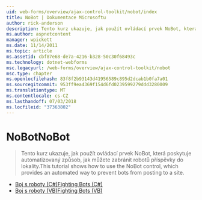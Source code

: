 ```yaml
---
uid: web-forms/overview/ajax-control-toolkit/nobot/index
title: NoBot | Dokumentace Microsoftu
author: rick-anderson
description: Tento kurz ukazuje, jak použít ovládací prvek NoBot, která poskytuje automatizovaný způsob, jak můžete zabránit robotů příspěvky do lokality.
ms.author: aspnetcontent
manager: wpickett
ms.date: 11/14/2011
ms.topic: article
ms.assetid: cbf87e68-de7a-4216-b328-50c30f68493c
ms.technology: dotnet-webforms
msc.legacyurl: /web-forms/overview/ajax-control-toolkit/nobot
msc.type: chapter
ms.openlocfilehash: 83f8f2b93143d41956589c895d2dcab1b0fa7a01
ms.sourcegitcommit: 953ff9ea4369f154d6fd0239599279ddd3280009
ms.translationtype: MT
ms.contentlocale: cs-CZ
ms.lasthandoff: 07/03/2018
ms.locfileid: "37363802"
---
```

<a name="nobot"></a><span data-ttu-id="39dc1-103">NoBot</span><span class="sxs-lookup"><span data-stu-id="39dc1-103">NoBot</span></span>
====================
> <span data-ttu-id="39dc1-104">Tento kurz ukazuje, jak použít ovládací prvek NoBot, která poskytuje automatizovaný způsob, jak můžete zabránit robotů příspěvky do lokality.</span><span class="sxs-lookup"><span data-stu-id="39dc1-104">This tutorial shows how to use the NoBot control, which provides an automated way to prevent bots from posting to a site.</span></span>


- [<span data-ttu-id="39dc1-105">Boj s roboty (C#)</span><span class="sxs-lookup"><span data-stu-id="39dc1-105">Fighting Bots (C#)</span></span>](fighting-bots-cs.md)
- [<span data-ttu-id="39dc1-106">Boj s roboty (VB)</span><span class="sxs-lookup"><span data-stu-id="39dc1-106">Fighting Bots (VB)</span></span>](fighting-bots-vb.md)
